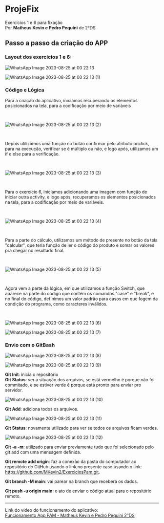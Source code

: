 # ProjeFix
 Exercícios 1 e 6 para fixação   
 Por __Matheus Kevin e Pedro Pequini__ de 2°DS

## Passo a passo da criação do APP   

### Layout dos exercícios 1 e 6:

![WhatsApp Image 2023-08-25 at 00 22 13](https://github.com/MKevin2/ExerciciosPam/assets/128047584/8b37eb6f-f4c9-4806-9946-79fa553f3f04)   

![WhatsApp Image 2023-08-25 at 00 22 13 (1)](https://github.com/MKevin2/ExerciciosPam/assets/128047584/5842a450-d417-4304-863d-db9c87230dbe)



### Código e Lógica
Para a criação do aplicativo, iniciamos recuperando os elementos posicionados na tela, para a codificação por meio de variáveis  

<br>

![WhatsApp Image 2023-08-25 at 00 22 13 (2)](https://github.com/MKevin2/ExerciciosPam/assets/128047584/e089c665-8dd9-43c5-b148-50d26bc25449)  

<br>

Depois utilizamos uma função no botão confirmar pelo atributo onclick, para na execução, verificar se é múltiplo ou não, e logo após, utilizamos um if e else para a verificação.  

<br>

![WhatsApp Image 2023-08-25 at 00 22 13 (3)](https://github.com/MKevin2/ExerciciosPam/assets/128047584/da394a84-6faa-47c6-9f53-1de39ce551d0)

<br>

Para o exercício 6, iniciamos adicionando uma imagem com função de iniciar outra activity, e logo após, recuperamos os elementos posicionados na tela, para a codificação por meio de variáveis.  

<br>

![WhatsApp Image 2023-08-25 at 00 22 13 (4)](https://github.com/MKevin2/ExerciciosPam/assets/128047584/ed4f3175-fc45-4efb-8eb0-d7b22a174f89)

<br>

Para a parte do cálculo, utilizamos um método de presente no botão da tela "calcular", que teria função de ler o código do produto e somar os valores pra chegar no resultado final.

<br>

![WhatsApp Image 2023-08-25 at 00 22 13 (5)](https://github.com/MKevin2/ExerciciosPam/assets/128047584/e144c329-c301-40dd-a091-708fdf2b7aa5)

<br>

Agora vem a parte da lógica, em que utilizamos a função Switch, que aparece na parte do código que contém os comandos "case" e "break", e no final do código, definimos um valor padrão para casos em que fogem da condição do programa, como caracteres inválidos.

<br>

![WhatsApp Image 2023-08-25 at 00 22 13 (6)](https://github.com/MKevin2/ExerciciosPam/assets/128047584/ba7a8cc0-8042-4aa5-9ca1-a5e83a876405)  

![WhatsApp Image 2023-08-25 at 00 22 13 (7)](https://github.com/MKevin2/ExerciciosPam/assets/128047584/66a4f35e-adca-4c6b-b785-99ebb0dec129)   

### Envio com o GitBash

![WhatsApp Image 2023-08-25 at 00 22 13 (8)](https://github.com/MKevin2/ExerciciosPam/assets/128047584/c1116b7a-f05b-45ec-99f7-bab414668127)  

![WhatsApp Image 2023-08-25 at 00 22 13 (9)](https://github.com/MKevin2/ExerciciosPam/assets/128047584/08c41881-b224-4f6b-8ea5-9c61372a14b9)

__Git Init__: inicia o repositório  
__Git Status__: ver a situação dos arquivos, se está vermelho é porque não foi commitado, e se estiver verde é porque está pronto para enviar pro servidor.

![WhatsApp Image 2023-08-25 at 00 22 13 (10)](https://github.com/MKevin2/ExerciciosPam/assets/128047584/6f07deb7-ba95-40cf-b899-84e56836da22)  

__Git Add__: adiciona todos os arquivos.

![WhatsApp Image 2023-08-25 at 00 22 13 (11)](https://github.com/MKevin2/ExerciciosPam/assets/128047584/d9c95993-1dbc-4b4f-a082-e7af620c2232)

__Git Status__: novamente utilizado para ver se todos os arquivos ficam verdes.

![WhatsApp Image 2023-08-25 at 00 22 13 (12)](https://github.com/MKevin2/ExerciciosPam/assets/128047584/74c7622d-4313-44c9-a790-ac39066b8e4f)  

__Git -a -m__: utilizado para enviar previamente tudo que foi selecionado pelo git add com uma mensagem definida.

__Git remote add origin__: faz a conexão da pasta do computador ao repositório do GitHub usando o link,no presente caso,usando o link: https://github.com/MKevin2/ExerciciosPam.git.


__Git branch -M main__: vai parear na branch que receberá os dados.

__Git push -u origin main__: o ato de enviar o código atual para o repositório remoto.

<hr>

Link do vídeo do funcionamento do aplicativo:  
[Funcionamento App PAM - Matheus Kevin e Pedro Pequini 2°DS](https://youtu.be/Yq0aLj_qiF4?si=1xywMPr6ozW1Sg-9)
